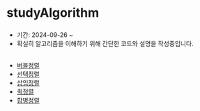 # studyAlgorithm
###
- 기간: 2024-09-26 ~
- 확실히 알고리즘을 이해하기 위해 간단한 코드와 설명을 작성중입니다.
##
- [버블정렬](bubble_sort.java)
- [선택정렬](selection_sort.java)
- [삽입정렬](insertion_sort.java)
- [퀵정렬](quick_sort.java)
- [합병정렬](merge_sort.java)

